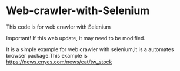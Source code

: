 # Web-crawler-with-Selenium
This code is for web crawler with Selenium

Important! If this web update, it may need to be modified.

It is a simple example for web crawler with selenium,it is a automates browser package.This example is https://news.cnyes.com/news/cat/tw_stock
